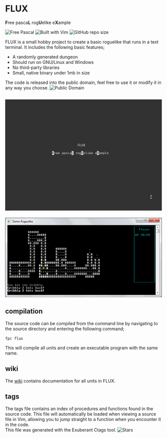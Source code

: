 # FLUX
**F**ree pasca**L** rog**U**elike e**X**ample

![Free Pascal](https://img.shields.io/badge/Free%20Pascal-v3.0.4-blue)   ![Built with Vim](https://img.shields.io/badge/Built%20with-Vim-brightgreen)   ![GitHub repo size](https://img.shields.io/github/repo-size/cyberfilth/FLUX)

FLUX is a small hobby project to create a basic roguelike that runs in a text terminal. It includes the following basic features;

 - A randomly generated dungeon
 - Should run on GNU/Linux and Windows
 - No third-party libraries
 - Small, native binary under 1mb in size

The code is released into the public domain, feel free to use it or modify it in any way you choose.
![Public Domain](https://img.shields.io/github/license/cyberfilth/FLUX)

![Animated screenshot](animated_gif.gif)
---
![Windows screenshot](win_screenshot.png)

## compilation  
The source code can be compiled from the command line by navigating to the source directory and entering the following command;  

    fpc flux

This will compile all units and create an executable program with the same name.
## wiki
The [wiki](https://github.com/cyberfilth/FLUX/wiki) contains documentation for all units in FLUX.

## tags
The tags file contains an index of procedures and functions found in the source code. This file will automatically be loaded when viewing a source file in Vim, allowing you to jump straight to a function when you encounter it in the code.  
This file was generated with the Exuberant Ctags tool.
![Stars](https://img.shields.io/github/stars/cyberfilth/FLUX)
